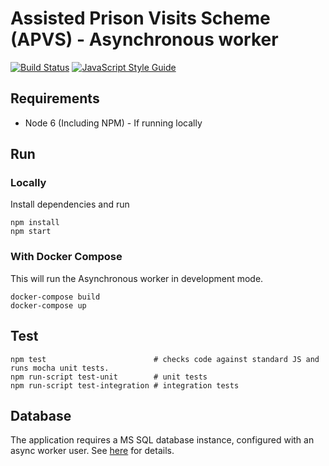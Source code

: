 # Assisted Prison Visits Scheme (APVS) - Asynchronous worker

[![Build Status](https://travis-ci.org/ministryofjustice/apvs-asynchronous-worker.svg?branch=develop)](https://travis-ci.org/ministryofjustice/apvs-asynchronous-worker?branch=develop) [![JavaScript Style Guide](https://img.shields.io/badge/code%20style-standard-brightgreen.svg)](http://standardjs.com/)

## Requirements

* Node 6 (Including NPM) - If running locally

## Run

### Locally
Install dependencies and run

```
npm install
npm start
```

### With Docker Compose
This will run the Asynchronous worker in development mode.

```
docker-compose build
docker-compose up
```

## Test

```
npm test                        # checks code against standard JS and runs mocha unit tests.
npm run-script test-unit        # unit tests
npm run-script test-integration # integration tests
```

## Database

The application requires a MS SQL database instance, configured with an async worker user. See [here](https://github.com/ministryofjustice/apvs/tree/develop/database) for details.